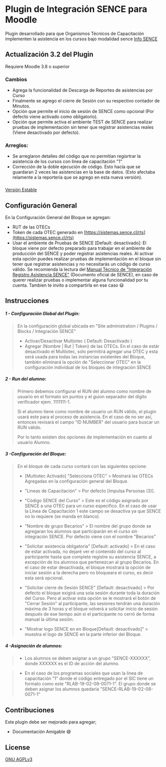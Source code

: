# Plugin de Integración SENCE para Moodle
Plugin desarrollado para que Organismos Técnicos de Capacitación implementen la asistencia en los cursos bajo modalidad sence [Info SENCE](https://sence.gob.cl/organismos/control-e-learning-otec)

## Actualización 3.2 del Plugin
Requiere Moodle 3.8 o superior
### Cambios
* Agrega la funcionalidad de Descarga de Reportes de asistencias por Curso
* Finalmente se agrego el cierre de Sesión con su respectivo contador de Minutos.
* Opción que permite el inicio de sesión de SENCE como opcional (Por defecto viene activado como obligatorio).
* Opción que permite activa el ambiente TEST de SENCE para realizar pruebas de implementación sin tener que registrar asistencias reales (Viene desactivado por defecto).
###
### Arreglos:
* Se arreglaron detalles del código que no permitían regisrtrar la asistencia de los cursos con linea de capacitación "1"
* Corrección de la doble ejecución de código. Esto hacía que se guardaran 2 veces las asistencias en la base de datos. (Esto afectaba relamente a la reportería que se agrego en esta nueva versión).
###


[Versión Estable](https://github.com/fauzcategui/moodle-sence/releases/download/v3.2/sence-v3.2.zip)



## Configuración General
En la Configuración General del Bloque se agregan:
* RUT de las OTECs
* Token de cada OTEC generado en [https://sistemas.sence.cl/rts](https://sistemas.sence.cl/rts)
* Usar el ambiente de Pruebas de SENCE [Default: desactivado]:  El bloque viene por defecto preparado para trabajar en el ambiente de producción del SENCE y poder registrar asistencias reales. Al activar esta opción puedes realizar pruebas de implementación en el bloque sin tener que registrar asistencias y no necesitarás un código de curso válido. Se recomienda la lectura del [Manual Técnico de  "Integración Registro Asistencia SENCE"](https://sence.gob.cl/sites/default/files/integracion_registro_asistencia_sence_v1.1.3_0.pdf) (Documento oficial de SENCE), en caso de querer realizar pruebas o implementar alguna funcionalidad por tu cuenta. Tambien te invito a compartirla en ese caso :smiley:


## Instrucciones

##### 1 - Configuración Global del Plugin:
> En la configuración global ubicada en  "Site administration / Plugins / Blocks / Integración SENCE"
>
>- Activar/Desactivar Multiotec ( Default: Desactivado )
>- Agregar (Nombre | Rut | Token) de las OTECs. En el caso de estár desactivado el Multiotec, solo permitirá agregar una OTEC y esta será usada para todas las instancias existentes del Bloque, también eliminará la opción de "Seleccionar OTEC" en la configuración individual de los bloques de integración SENCE

##### 2 - Run del alumno:
> Primero debemos configurar el RUN del alumno como nombre de usuario en el formato sin puntos y  el guion separador del dígito verificador ejem. 1111111-1.
>
> Si el alumno tiene como nombre de usuario un RUN válido, el plugin usará este para el proceso de asistencia. En el caso de no ser así, entonces revisará el campo "ID NUMBER" del usuario para buscar un RUN válido.
>
> Por lo tanto existen dos opciones de implementación en cuanto al usuario Alumno.

##### 3 -Configuración del Bloque:
> En el bloque de cada curso contará con las siguientes opcione:
>
>- [Multiotec Activado] "Selecciona OTEC" >  Mostrará las OTECs Agregadas en la configuración general del Bloque.
>
>
>- "Lineas de Capacitación" > Por defecto [Impulsa Personas (3)].
>
>
>- "Código SENCE del Curso" > Este es el código asignado por SENCE a una OTEC para un curso específico. En el caso de usar la Línea de Capacitación 1 este campo se desactiva ya que SENCE no lo requiere (se manda en blanco).
>
>
>- "Nombre de grupo Becarios" > El nombre del grupo donde se agregaran los alumnos que participarán en el curso sin integración SENCE. Por defecto viene con el nombre "Becarios"
>
>
>- "Solicitar asistencia obligatoria" [Default: activado] > En el caso de estar activada, no dejaré ver el contenido del curso al participante hasta que complete registre su asistencia SENCE, a excepción de los alumnos que pertenezcan al grupo Becarios. En el caso de estar desactivada, el bloque mostrará la opción de iniciar sesión a la derecha pero no bloqueara el curso, es decir esta será opcional.
>
>- "Solicitar cierre de Sesión SENCE" [Default: desactivado] > Por defecto el bloque exigirá una sola sesión durante toda la duración del Curso. Pero al activar esta opción se le mostrará el botón de "Cerrar Sesión" al participante, las sesiones tendrán una duración máxima de 3 horas y el bloque volverá a solicitar inicio de sesión después de ese tiempo aún si el participante no cerró de forma manual la última sesión.
>
>
> - "Mostrar logo SENCE en en Bloque[Default: desactivado]" > muestra el logo de SENCE en la parte inferior del Bloque.
##### 4 -Asignación de alumnos:
>- Los alumnos se deben asignar a un grupo "SENCE-XXXXXX", donde XXXXXX es el ID de acción del alumno.

>- En el caso de los programas sociales que usan la linea de capacitación "1" donde el código entregado por el SIC tiene un formato como este "RLAB-19-02-08-0071-1". El grupo donde se deben asignar los alumnos quedaría "SENCE-RLAB-19-02-08-0071-1"

## Contribuciones
Este plugin debe ser mejorado para agregar;

- Documentación Amigable :sweat_smile:
## License
[GNU AGPLv3](https://choosealicense.com/licenses/agpl-3.0/)
